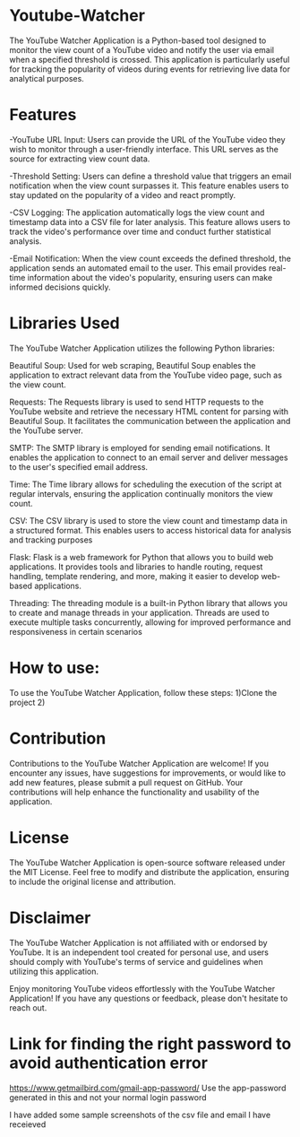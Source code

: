 # Youtube-Watcher
The YouTube Watcher Application is a Python-based tool designed to monitor the view count of a YouTube video and notify the user via email when a specified threshold is crossed. This application is particularly useful for tracking the popularity of videos during events  for retrieving live data for analytical purposes.
# Features
-YouTube URL Input: Users can provide the URL of the YouTube video they wish to monitor through a user-friendly interface. This URL serves as the source for extracting view count data.

-Threshold Setting: Users can define a threshold value that triggers an email notification when the view count surpasses it. This feature enables users to stay updated on the popularity of a video and react promptly.

-CSV Logging: The application automatically logs the view count and timestamp data into a CSV file for later analysis. This feature allows users to track the video's performance over time and conduct further statistical analysis.

-Email Notification: When the view count exceeds the defined threshold, the application sends an automated email to the user. This email provides real-time information about the video's popularity, ensuring users can make informed decisions quickly.

# Libraries Used
The YouTube Watcher Application utilizes the following Python libraries:

Beautiful Soup: Used for web scraping, Beautiful Soup enables the application to extract relevant data from the YouTube video page, such as the view count.

Requests: The Requests library is used to send HTTP requests to the YouTube website and retrieve the necessary HTML content for parsing with Beautiful Soup. It facilitates the communication between the application and the YouTube server.

SMTP: The SMTP library is employed for sending email notifications. It enables the application to connect to an email server and deliver messages to the user's specified email address.

Time: The Time library allows for scheduling the execution of the script at regular intervals, ensuring the application continually monitors the view count.

CSV: The CSV library is used to store the view count and timestamp data in a structured format. This enables users to access historical data for analysis and tracking purposes

Flask: Flask is a web framework for Python that allows you to build web applications. It provides tools and libraries to handle routing, request handling, template rendering, and more, making it easier to develop web-based applications.

Threading: The threading module is a built-in Python library that allows you to create and manage threads in your application. Threads are used to execute multiple tasks concurrently, allowing for improved performance and responsiveness in certain scenarios

# How to use:
To use the YouTube Watcher Application, follow these steps:
1)Clone the project
2)
# Contribution
Contributions to the YouTube Watcher Application are welcome! If you encounter any issues, have suggestions for improvements, or would like to add new features, please submit a pull request on GitHub. Your contributions will help enhance the functionality and usability of the application.

# License
The YouTube Watcher Application is open-source software released under the MIT License. Feel free to modify and distribute the application, ensuring to include the original license and attribution.

# Disclaimer
The YouTube Watcher Application is not affiliated with or endorsed by YouTube. It is an independent tool created for personal use, and users should comply with YouTube's terms of service and guidelines when utilizing this application.

Enjoy monitoring YouTube videos effortlessly with the YouTube Watcher Application! If you have any questions or feedback, please don't hesitate to reach out.

# Link for finding the right password to avoid authentication error
https://www.getmailbird.com/gmail-app-password/
Use the app-password generated in this and not your normal login password

I have added some sample screenshots of the csv file and email I have receieved
